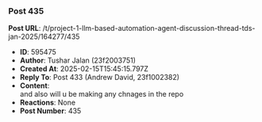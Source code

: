### Post 435
**Post URL**: /t/project-1-llm-based-automation-agent-discussion-thread-tds-jan-2025/164277/435
- **ID**: 595475
- **Author**: Tushar Jalan  (23f2003751)
- **Created At**: 2025-02-15T15:45:15.797Z
- **Reply To**: Post 433 (Andrew David, 23f1002382)
- **Content**:  
  and also will u be making any chnages in the repo
- **Reactions**: None
- **Post Number**: 435

